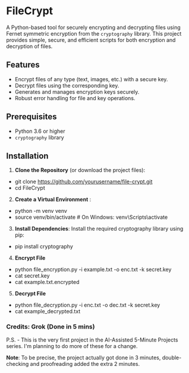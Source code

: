 # FileCrypt

A Python-based tool for securely encrypting and decrypting files using Fernet symmetric encryption from the `cryptography` library. This project provides simple, secure, and efficient scripts for both encryption and decryption of files.

## Features

- Encrypt files of any type (text, images, etc.) with a secure key.
- Decrypt files using the corresponding key.
- Generates and manages encryption keys securely.
- Robust error handling for file and key operations.

## Prerequisites

- Python 3.6 or higher
- `cryptography` library

## Installation

1. **Clone the Repository** (or download the project files):

- git clone https://github.com/yourusername/file-crypt.git
- cd FileCrypt

2. **Create a Virtual Environment** :

- python -m venv venv
- source venv/bin/activate  # On Windows: venv\Scripts\activate

3. **Install Dependencies**: Install the required cryptography library using pip:

- pip install cryptography

4. **Encrypt File**

- python file_encryption.py -i example.txt -o enc.txt -k secret.key
- cat secret.key
- cat example.txt.encrypted

5. **Decrypt File**

- python file_decryption.py -i enc.txt -o dec.txt -k secret.key
- cat example_decrypted.txt

### Credits: Grok (Done in 5 mins)

P.S. - This is the very first project in the AI-Assisted 5-Minute Projects series. I'm planning to do more of these for a change.

**Note**: To be precise, the project actually got done in 3 minutes, double-checking and proofreading added the extra 2 minutes.

